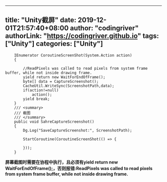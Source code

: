 ﻿
---
title: "Unity截屏"
date: 2019-12-01T21:57:40+08:00
author: "codingriver"
authorLink: "https://codingriver.github.io"
 tags: ["Unity"]
categories: ["Unity"]
---

<!--more-->


```
    IEnumerator CoroutineScreenShot(System.Action action)
    {

        //ReadPixels was called to read pixels from system frame buffer, while not inside drawing frame.
        yield return new WaitForEndOfFrame();
        byte[] data = CaptureScreenshot();
        CacheUtil.WriteSync(ScreenshotPath,data);
        if(action!=null)
            action();
        yield break;
    }
    /// <summary>
    /// 截图
    /// </summary>
    public void SahreCaptureScreenshot()
    {
        Dg.Log("SaveCaptureScreenshot:", ScreenshotPath);

        StartCoroutine(CoroutineScreenShot(() => {
        
        }));
    }
```
**屏幕截图时需要在协程中执行，且必须有yield return new WaitForEndOfFrame();，否则报错:ReadPixels was called to read pixels from system frame buffer, while not inside drawing frame.**
